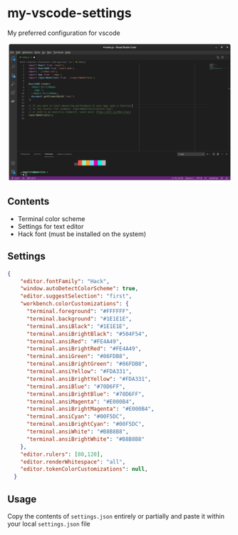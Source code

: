 # my-vscode-settings
My preferred configuration for vscode

![](preview.png)

## Contents

* Terminal color scheme
* Settings for text editor
* Hack font (must be installed on the system)

## Settings
```json
{
    "editor.fontFamily": "Hack",
    "window.autoDetectColorScheme": true,
    "editor.suggestSelection": "first",
    "workbench.colorCustomizations": {
      "terminal.foreground": "#FFFFFF",
      "terminal.background": "#1E1E1E",
      "terminal.ansiBlack": "#1E1E1E",
      "terminal.ansiBrightBlack": "#504F54",
      "terminal.ansiRed": "#FE4A49",
      "terminal.ansiBrightRed": "#FE4A49",
      "terminal.ansiGreen": "#86FDB8",
      "terminal.ansiBrightGreen": "#86FDB8",
      "terminal.ansiYellow": "#FDA331",
      "terminal.ansiBrightYellow": "#FDA331",
      "terminal.ansiBlue": "#70D6FF",
      "terminal.ansiBrightBlue": "#70D6FF",
      "terminal.ansiMagenta": "#E000B4",
      "terminal.ansiBrightMagenta": "#E000B4",
      "terminal.ansiCyan": "#00F5DC",
      "terminal.ansiBrightCyan": "#00F5DC",
      "terminal.ansiWhite": "#B8B8B8",
      "terminal.ansiBrightWhite": "#B8B8B8"
    },
    "editor.rulers": [80,120],
    "editor.renderWhitespace": "all",
    "editor.tokenColorCustomizations": null,
  }
```

## Usage

Copy the contents of `settings.json` entirely or partially and paste it within your local `settings.json` file
